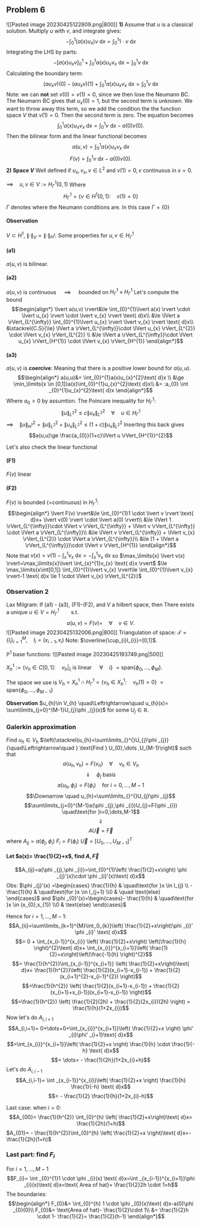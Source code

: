 ## Problem 6
![[Pasted image 20230425122809.png|800]]
**1)**
Assume that $u$ is a classical solution.
Multiply $u$ with $v$, and integrate gives:
$$-\int_{0}^{1}(a(x)u_{x})v \text{ d}x= \int_{0}^{1}1 \cdot v \text{ d}x$$
Integrating the LHS by parts:
$$-\left[a(x)u_{x}v \right]_{0}^{1} + \int _{0}^{1}a(x)u_{x}v_{x}\text{ d}x=\int_{0}^{1}v \text{ d}x$$
Calculating the boundary term:
$$(au_{x}v)(0)-(au_{x}v)(1) + \int _{0}^{1}a(x)u_{x}v_{x}\text{ d}x=\int_{0}^{1}v \text{ d}x$$
Note: we can **not** set $v(0)=v(1)=0$, since we then lose the Neumann BC. The Neumann BC gives that $u_{x}(0)=1$, but the second term is unknown. We want to throw away this term, so we add the condition the the function space $V$ that $v(1)=0$. Then the second term is zero. The equation becomes
$$\int _{0}^{1}a(x)u_{x}v_{x}\text{ d}x=\int_{0}^{1}v \text{ d}x-a(0)v(0).$$
Then the bilinear form and the linear functional becomes
$$a(u,v)=\int _{0}^{1}a(x)u_{x}v_{x}\text{ d}x$$
$$F(v)=\int_{0}^{1}v \text{ d}x-a(0)v(0).$$
**2) Space $V$**
Well defined if $u_{x},v_{x}, v \in L^{2}$
and $v(1)=0, v$ continuous in $x=0$.

$\implies\quad u,v \in V:= H^{1}_{\Gamma }(0,1)$
Where 
$$H^{1}_{\Gamma }=\{v \in H^{1}(0,1): \quad v(1)=0 \}$$
$\Gamma$ denotes where the Neumann conditions are. In this case $\Gamma =\{0 \}$

#### Observation
$V \subset H^{1}$,   $\lVert \cdot  \rVert_{V}=\lVert \cdot  \rVert_{H^1}$.
Some properties for $u,v \in H^{1}_{\Gamma }$

#### (a1) 
$a(u,v)$ is bilinear.

#### (a2)
$a(u,v)$ is continuous $\quad\implies\quad$ bounded on $H^{1}_{\Gamma }\times H^{1}_{\Gamma }$
Let's compute the bound
$$\begin{align*}
\lvert a(u,v) \rvert&\le  \int_{0}^{1}\lvert a(x) \rvert \cdot \lvert u_{x} \rvert \cdot \lvert v_{x}  \rvert \text{ d}x\\
		&\le \lVert a \rVert_{L^{\infty}} \int_{0}^{1}\lvert u_{x} \rvert \lvert v_{x} \rvert \text{ d}x\\
		&\stackrel{C.S}{\le} \lVert a \rVert_{L^{\infty}}\cdot \lVert u_{x} \rVert_{L^{2}} \cdot \lVert v_{x} \rVert_{L^{2}} \\
&\le \lVert a \rVert_{L^{\infty}}\cdot \lVert u_{x} \rVert_{H^{1}} \cdot \lVert v_{x} \rVert_{H^{1}}
\end{align*}$$
#### (a3)
$a(u,v)$ is **coercive**: 
Meaning that there is a positive lower bound for $a(u,u)$.
$$\begin{align*} a(u,u)&= \int_{0}^{1}a(x)u_{x}^{2}\text{ d}x \\ &\ge \min_\limits{x \in [0,1]}a(x)\int_{0}^{1}u_{x}^{2}\text{ d}x\\ &= :a_{0} \int _{0}^{1}u_{x}^{2}\text{ d}x \end{align*}$$
Where $a_{0}>0$ by assumtion.
	The Poincare inequality for $H^{1}_{\Gamma }$:
	$$\lVert u \rVert^{2}_{L^{2}}\le c \lVert u_{x} \rVert^{2}_{L^{2}}\quad\forall\quad u \in H^{1}_{\Gamma }$$
	$\implies\quad \lVert u \rVert^{2}_{H^{1}}=\lVert u \rVert^{2}_{L^{2}}+\lVert u_{x} \rVert^{2}_{L^{2}}\le (1+c) \lVert u_{x} \rVert^{2}_{L^{2}}$ 
Inserting this back gives 
$$a(u,u)\ge \frac{a_{0}}{1+c}\lVert u \rVert_{H^{1}}^{2}$$

Let's also check the linear functional 
#### (F1)
$F(v)$ linear
#### (F2)
$F(v)$ is bounded (=continuous) in $H^{1}_{\Gamma }$:
$$\begin{align*}
\lvert F(v) \rvert&\le  \int_{0}^{1}1 \cdot  \lvert v \rvert \text{ d}x+ \lvert v(0) \rvert \cdot \lvert a(0) \rvert\\
		&\le \lVert 1 \rVert_{L^{\infty}}\cdot \lVert v \rVert_{L^{\infty}} + \lVert v \rVert_{L^{\infty}} \cdot \lVert a \rVert_{L^{\infty}}\\
&\le  \lVert v \rVert_{L^{\infty}} + \lVert v_{x} \rVert_{L^{2}} \cdot \lVert a \rVert_{L^{\infty}}\\
	&\le (1 + \lVert a \rVert_{L^{\infty}})\cdot \lVert v \rVert_{H^{1}}
\end{align*}$$
Note that $v(x)=v(1)-\int_{x}^{1}v_{x} \text{ d}x= -\int_{x}^{1}v_{x} \text{ d}x$ so
$\max_\limits{x} \lvert v(x) \rvert=\max_\limits{x}\lvert \int_{x}^{1}v_{x} \text{ d}x \rvert$
$\le \max_\limits{x\int[0,1]} \int_{0}^{1}\lvert v_{x} \rvert\le \int_{0}^{1}\lvert v_{x} \rvert-1 \text{ d}x \le 1 \cdot \lVert v_{x} \rVert_{L^{2}}$

### Observation 2
Lax Milgram:
If
(a1) - (a3), (F1)-(F2), and $V$ a hilbert space, 
then
There exists a unique $u \in V = H^{1}_{\Gamma }\qquad\text{s.t.}\quad$
$$a(u,v)=F(v)= \quad\forall\quad v \in V.$$
![[Pasted image 20230425132006.png|800]]
Triangulation of space: 
$\mathcal{T}=\{I_{i} \}_{i=1}^{M},\quad I_{i}=(x_{i-1},x_{i})$
	Note: $\overline{\cup_{i}I_{i}}=[0,1]$.
	
$\mathbb{P}^{1}$ base functions:
![[Pasted image 20230425193749.png|500]]

$X^{1}_{h}:=\{v_{h}\in C[0,1]:\quad v_{h}|_{I_{i}} \text{ is linear } \quad\forall\quad i \}$
$=\text{span}\{\phi _{0},\dots,\phi _{M} \}$.

The space we use is
$V_{h}=X^{1}_{h}\cap H^{1}_{\Gamma }=\{v_{h}\in X^{1}_{h}:\quad v_{h}(1)=0 \}$
$=\text{span}\{\phi _{0},\dots,\phi _{M-1} \}$

**Observation**
	$u_{h}\in V_{h} \quad\Leftrightarrow\quad u_{h}(x)= \sum\limits_{j=0}^{M-1}U_{j}\phi _{j}(x)$
	for some $U_{j} \in \mathbb{R}$.

### Galerkin approximation
Find $u_{h}\in V_{h}$ $\left(\stackrel{u_{h}=\sum\limits_{}^{}U_{j}\phi _{j}}{\quad\Leftrightarrow\quad } \text{Find } U_{0},\dots ,U_{M-1}\right)$ such that
$$a(u_{h},v_{h})=F(v_{h})\quad\forall\quad v_{h}\in V_{h}$$
$$\Downarrow \quad \phi _{j} \text{ basis}$$
$$a(u_{h},\phi _{i})=F(\phi _{i}) \quad\text{for }i=0,\dots,M-1$$
$$\Downarrow \quad u_{h}=\sum\limits_{}^{}U_{j}\phi _{j}$$
$$\sum\limits_{j=0}^{M-1}a(\phi _{j},\phi _{i})U_{j}=F(\phi _{i}) \quad\text{for }i=0,\dots,M-1$$
$$\Downarrow$$
$$A \vec{U}=\vec{F}\tag{2}$$
where
$A_{ij}=a(\phi _{j},\phi _{i})$
$F_{i}=F(\phi _{i})$
$\vec{U}=[U_{0},\dots,U_{M-1}]^{T}$ 

#### Let $a(x)= \frac{1}{2}+x$,  find $A, \vec{F}$
$$A_{ij}=a(\phi _{j},\phi _{i})=\int_{0}^{1}\left( \frac{1}{2}+x\right) \phi _{j}'(x)\cdot \phi _{i}'(x)\text{ d}x$$
Obs: $\phi _{j}'(x) =\begin{cases} \frac{1}{h}  & \quad\text{for }x \in I_{j} \\ - \frac{1}{h} & \quad\text{for }x \in I_{j+1} \\0 & \quad \text{else} \end{cases}$
and $\phi _{0}'(x)=\begin{cases}- \frac{1}{h} & \quad\text{for }x \in (x_{0},x_{1}) \\0 & \text{else} \end{cases}$

Hence for $i=1,\dots,M-1$:
$$A_{ii}=\sum\limits_{k=1}^{M}\int_{I_{k}}\left( \frac{1}{2}+x\right)\phi _{i}' \phi _{i}' \text{ d}x$$
$$= 0 + \int_{x_{i-1}}^{x_{i}} \left( \frac{1}{2}+x\right) \left(\frac{1}{h} \right)^{2}\text{ d}x+ \int_{x_{i}}^{x_{i+1}}\left( \frac{1}{2}+x\right)\left(\frac{-1}{h} \right)^{2}$$
$$= \frac{1}{h^{2}}\int_{x_{i-1}}^{x_{i+1}} \left( \frac{1}{2}+x\right)\text{ d}x= \frac{1}{h^{2}}\left( \frac{1}{2}(x_{i+1}-x_{i-1}) + \frac{1}{2}(x_{i+1}^{2}-x_{i-1}^{2}) \right)$$
$$=\frac{1}{h^{2}} \left( \frac{1}{2}(x_{i+1}-x_{i-1}) + \frac{1}{2}(x_{i+1}+x_{i-1})(x_{i+1}-x_{i-1}) \right)$$
$$=\frac{1}{h^{2}} \left( \frac{1}{2}(2h) + \frac{1}{2}(2x_{i})(2h) \right) = \frac{1}{h}(1+2x_{i})$$
Now let's do $A_{i,i+1}$
$$A_{i,i+1}= 0+\dots+0+\int_{x_{i}}^{x_{i+1}}\left( \frac{1}{2}+x \right) \phi' _{i}\phi' _{i+1}\text{ d}x$$
$$=\int_{x_{i}}^{x_{i+1}}\left( \frac{1}{2}+x \right) \frac{1}{h} \cdot \frac{1}{-h} \text{ d}x$$
$$= \dots= - \frac{1}{2h}(1+2x_{i}+h)$$
Let's do $A_{i,i-1}$
$$A_{i,i-1}= \int _{x_{i-1}}^{x_{i}}\left( \frac{1}{2}+x \right) \frac{1}{h} \frac{1}{-h} \text{ d}x$$
$$= - \frac{1}{2} \frac{1}{h}(1+2x_{i}-h)$$

Last case: when $i=0$:
$$A_{00}= \frac{1}{h^{2}} \int_{0}^{h} \left( \frac{1}{2}+x\right)\text{ d}x= \frac{1}{2h}(1+h)$$
$A_{01}= - \frac{1}{h^{2}}\int_{0}^{h} \left( \frac{1}{2}+x \right)\text{ d}x=- \frac{1}{2h}(1+h)$

### Last part: find $F_{i}$
For $i=1,\dots,M-1$
$$F_{i}= \int _{0}^{1}1 \cdot \phi _{i}(x) \text{ d}x=\int _{x_{i-1}}^{x_{i+1}}\phi _{i}(x)\text{ d}x=\text{ Area of hat}= \frac{1}{2}2h \cdot 1=h$$
The boundaries:
$$\begin{align*}
F_{0}&= \int_{0}^{h} 1 \cdot \phi _{0}(x)\text{ d}x-a(0)\phi _{0}(0)\\
F_{0}&= \text{Area of hat}- \frac{1}{2}\cdot 1\\
&= \frac{1}{2}h \cdot 1- \frac{1}{2}= \frac{1}{2}(h-1)
\end{align*}$$
